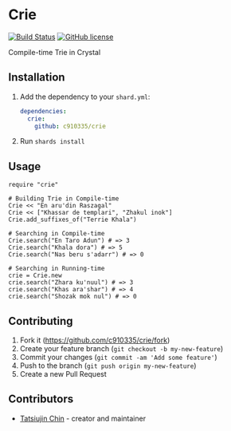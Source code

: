 # Crie

[![Build Status](https://travis-ci.com/c910335/crie.svg?branch=master)](https://travis-ci.com/c910335/crie)
[![GitHub license](https://img.shields.io/github/license/c910335/crie)](https://github.com/c910335/crie/blob/master/LICENSE)

Compile-time Trie in Crystal

## Installation

1. Add the dependency to your `shard.yml`:

   ```yaml
   dependencies:
     crie:
       github: c910335/crie
   ```

2. Run `shards install`

## Usage

```crystal
require "crie"

# Building Trie in Compile-time
Crie << "En aru'din Raszagal"
Crie << ["Khassar de templari", "Zhakul inok"]
Crie.add_suffixes_of("Terrie Khala")

# Searching in Compile-time
Crie.search("En Taro Adun") # => 3
Crie.search("Khala dora") # => 5
Crie.search("Nas beru s'adarr") # => 0

# Searching in Running-time
crie = Crie.new
crie.search("Zhara ku'nuul") # => 3
crie.search("Khas ara'shar") # => 4
crie.search("Shozak mok nul") # => 0
```

## Contributing

1. Fork it (<https://github.com/c910335/crie/fork>)
2. Create your feature branch (`git checkout -b my-new-feature`)
3. Commit your changes (`git commit -am 'Add some feature'`)
4. Push to the branch (`git push origin my-new-feature`)
5. Create a new Pull Request

## Contributors

- [Tatsiujin Chin](https://github.com/c910335) - creator and maintainer
